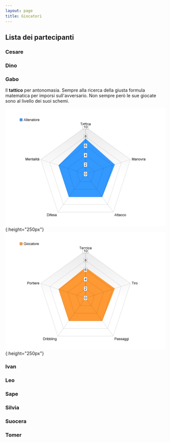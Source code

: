 ```yaml
---
layout: page
title: Giocatori
---
```


## Lista dei partecipanti

### Cesare

### Dino

### Gabo

Il **tattico** per antonomasia. 
Sempre alla ricerca della giusta formula matematica per imporsi sull'avversario. 
Non sempre però le sue giocate sono al livello dei suoi schemi.

![Radar allenatore](/res/gabo-coach.png){:height="250px"}
![Radar giocatore](/res/gabo-player.png){:height="250px"}

### Ivan

### Leo

### Sape

### Silvia

### Suocera

### Tomer






